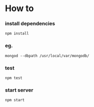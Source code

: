 # How to

### install dependencies
`npm install`

### eg.
`mongod --dbpath /usr/local/var/mongodb/`

### test
`npm test`

### start server
`npm start`
